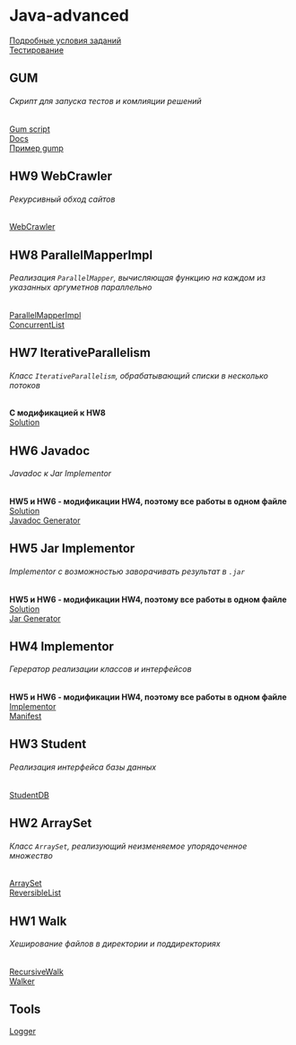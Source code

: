 # Java-advanced

[Подробные условия заданий](http://kgeorgiy.info/courses/java-advanced/homeworks.html#homework "Подробные условия")<br>
[Тестирование](https://www.kgeorgiy.info/git/geo/java-advanced-2019 "Тестирование")

## GUM
###### Скрипт для запуска тестов и комлияции решений
[Gum script](https://github.com/tihonovcore/Java-advanced/blob/master/src/Gum.sh "Скрипт")<br>
[Docs](https://github.com/tihonovcore/Java-advanced/blob/master/src/GumDoc.java "Документация")<br>
[Пример gump](https://github.com/tihonovcore/Java-advanced/blob/master/src/gump "gump")

## HW9 WebCrawler
###### Рекурсивный обход сайтов
[WebCrawler](https://github.com/tihonovcore/Java-advanced/blob/master/src/ru/ifmo/rain/tihonov/crawler/WebCrawler.java "Решение")<br>

## HW8 ParallelMapperImpl
###### Реализация `ParallelMapper`, вычисляющая функцию на каждом из указанных аргуметнов параллельно
[ParallelMapperImpl](https://github.com/tihonovcore/Java-advanced/blob/master/src/ru/ifmo/rain/tihonov/mapper/ParallelMapperImpl.java "Решение")<br>
[ConcurrentList](https://github.com/tihonovcore/Java-advanced/blob/master/src/ru/ifmo/rain/tihonov/mapper/ConcurrentList.java "")

## HW7 IterativeParallelism
###### Класс `IterativeParallelism`, обрабатывающий списки в несколько потоков
**С модификацией к HW8** <br>
[Solution](https://github.com/tihonovcore/Java-advanced/blob/master/src/ru/ifmo/rain/tihonov/concurrent/IterativeParallelism.java "Решение")<br>

## HW6 Javadoc
###### Javadoc к Jar Implementor
**HW5 и HW6 - модификации HW4, поэтому все работы в одном файле** <br>
[Solution](https://github.com/tihonovcore/Java-advanced/blob/master/src/ru/ifmo/rain/tihonov/implementor/Implementor.java "Решение")<br>
[Javadoc Generator](https://github.com/tihonovcore/Java-advanced/blob/master/src/javadoc.sh "Javadoc")

## HW5 Jar Implementor
###### Implementor с возможностью заворачивать результат в `.jar`
**HW5 и HW6 - модификации HW4, поэтому все работы в одном файле** <br>
[Solution](https://github.com/tihonovcore/Java-advanced/blob/master/src/ru/ifmo/rain/tihonov/implementor/Implementor.java "Решение")<br>
[Jar Generator](https://github.com/tihonovcore/Java-advanced/blob/master/src/jar.sh "Jar")

## HW4 Implementor
###### Герератор реализации классов и интерфейсов
**HW5 и HW6 - модификации HW4, поэтому все работы в одном файле** <br>
[Implementor](https://github.com/tihonovcore/Java-advanced/blob/master/src/ru/ifmo/rain/tihonov/implementor/Implementor.java "Сложная версия")<br>
[Manifest](https://github.com/tihonovcore/Java-advanced/blob/master/src/ru/ifmo/rain/tihonov/implementor/MANIFEST.MF "Сложная версия")

## HW3 Student
###### Реализация интерфейса базы данных
[StudentDB](https://github.com/tihonovcore/Java-advanced/blob/master/src/ru/ifmo/rain/tihonov/student/StudentDB.java "Решение") <br>

## HW2 ArraySet
###### Класс `ArraySet`, реализующий неизменяемое упорядоченное множество
[ArraySet](https://github.com/tihonovcore/Java-advanced/blob/master/src/ru/ifmo/rain/tihonov/arrayset/ArraySet.java "Решение")<br>
[ReversibleList](https://github.com/tihonovcore/Java-advanced/blob/master/src/ru/ifmo/rain/tihonov/arrayset/ReversibleList.java)

## HW1 Walk
###### Хеширование файлов в директории и поддиректориях
[RecursiveWalk](https://github.com/tihonovcore/Java-advanced/blob/master/src/ru/ifmo/rain/tihonov/walk/RecursiveWalk.java "Решение")<br>
[Walker](https://github.com/tihonovcore/Java-advanced/blob/master/src/ru/ifmo/rain/tihonov/walk/Walker.java)

## Tools
[Logger](https://github.com/tihonovcore/Java-advanced/blob/master/src/ru/ifmo/rain/tihonov/tools/Logger.java "Logger")
